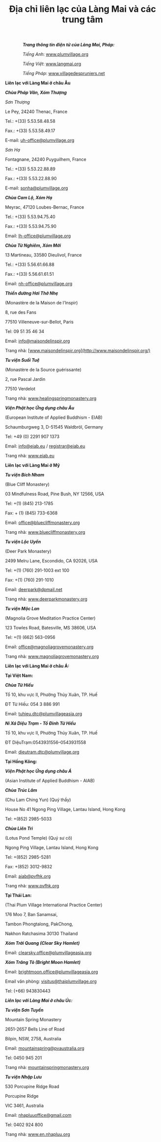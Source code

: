 ﻿---
title: Địa chỉ liên lạc của Làng Mai và các trung tâm
---


`        `***Trang thông tin điện tử của Làng Mai, Pháp:***



`        `*Tiếng Anh*: www.plumvillage.org

`        `*Tiếng Việt*: www.langmai.org

`        `*Tiếng Pháp*: www.villagedespruniers.net 



**Liên lạc với Làng Mai ở châu Âu**


***Chùa Pháp Vân, Xóm Thượng***



*Sơn Thượng*				

Le Pey, 24240 Thenac, France

Tel.: +(33) 5.53.58.48.58

Fax.: +(33) 5.53.58.49.17

E-mail: uh-office@plumvillage.org



*Sơn Hạ*				

Fontagnane, 24240 Puyguilhem, France 

Tel.: +(33) 5.53.22.88.89

Fax.: +(33) 5.53.22.88.90

E-mail: sonha@plumvillage.org



***Chùa Cam Lộ, Xóm Hạ***



Meyrac, 47120 Loubes-Bernac, France 

Tel.: +(33) 5.53.94.75.40

Fax.: +(33) 5.53.94.75.90

Email: lh-office@plumvillage.org	

***Chùa Từ Nghiêm, Xóm Mới***



13 Martineau, 33580 Dieulivol, France 

Tel.: +(33) 5.56.61.66.88

Fax.: +(33) 5.56.61.61.51

Email: nh-office@plumvillage.org





***Thiền đường Hơi Thở Nhẹ*** 



(Monastère de la Maison de l’Inspir)

8, rue des Fans

77510 Villeneuve-sur-Bellot, Paris

Tel: 09 51 35 46 34

Email: info@maisondelinspir.org

Trang nhà: [www.maisondelinspir.org](http://www.maisondelinspir.org/) 



***Tu viện Suối Tuệ***



(Monastère de la Source guérissante)

2, rue Pascal Jardin

77510 Verdelot

Trang nhà: www.healingspringmonastery.org



***Viện Phật học Ứng dụng châu Âu***



(European Institute of Applied Buddhism - EIAB) 

Schaumburgweg 3, D-51545 Waldbröl, Germany 

Tel: +49 (0) 2291 907 1373

Email: <info@eiab.eu> / registrar@eiab.eu	

Trang nhà: www.eiab.eu


**Liên lạc với Làng Mai ở Mỹ**



***Tu viện Bích Nham***



(Blue Cliff Monastery)

03 Mindfulness Road, Pine Bush, NY 12566, USA 	

Tel: +(1) (845) 213-1785

Fax: + (1) (845) 733-6368

Email: office@bluecliffmonastery.org 

Trang nhà: www.bluecliffmonastery.org



***Tu viện Lộc Uyển***



(Deer Park Monastery)

2499 Melru Lane, Escondido, CA 92026, USA 

Tel: +(1) (760) 291-1003 ext 100

Fax: +(1) (760) 291-1010

Email: deerpark@dpmail.net

Trang nhà: www.deerparkmonastery.org



***Tu viện Mộc Lan***

(Magnolia Grove Meditation Practice Center) 

123 Towles Road, Batesville, MS 38606, USA 

Tel: +(1) (662) 563-0956

Email: office@magnoliagrovemonastery.org 

Trang nhà: www.magnoliagrovemonastery.org 



**Liên lạc với Làng Mai ở châu Á:** 

**Tại Việt Nam:** 

***Chùa Từ Hiếu*** 

Tổ 10, khu vực II, Phường Thủy Xuân, TP. Huế 

ĐT Từ Hiếu: 054 3 886 991

Email: tuhieu.dtc@plumvillageasia.org 

***Ni Xá Diệu Trạm - Tổ Đình Từ Hiếu*** 

Tổ 10, khu vực II, Phường Thủy Xuân, TP. Huế 

ĐT DiệuTrạm:0543931556–0543931558 

Email: dieutram.dtc@plumvillage.org 

**Tại Hồng Kông:** 

***Viện Phật học Ứng dụng châu Á*** 

(Asian Institute of Applied Buddhism - AIAB) 



***Chùa Trúc Lâm***



(Chu Lam Ching Yun) (Quý thầy) 

House No 41 Ngong Ping Village, Lantau Island, Hong Kong

Tel: +(852) 2985-5033



***Chùa Liên Trì***



(Lotus Pond Temple) (Quý sư cô)

Ngong Ping Village, Lantau Island, Hong Kong 

Tel: +(852) 2985-5281

Fax: +(852) 3012-9832

Email: aiab@pvfhk.org

Trang nhà: www.pvfhk.org





**Tại Thái Lan:**



(Thai Plum Village International Practice Center) 

176 Moo 7, Ban Sanamsai,

Tambon Phongtalong, PakChong, 

Nakhon Ratchasima 30130 Thailand



***Xóm Trời Quang (Clear Sky Hamlet)***



Email: clearsky.office@plumvillageasia.org



***Xóm Trăng Tỏ (Bright Moon Hamlet)***



Email: brightmoon.office@plumvillageasia.org 

Email văn phòng: <visitus@thaiplumvillage.org> 

Tel: (+66) 943830443



***Liên lạc với Làng Mai ở châu Úc:***



***Tu viện Sơn Tuyền***

Mountain Spring Monastery 

2651-2657 Bells Line of Road

Bilpin, NSW, 2758, Australia

Email: mountainspring@pvaustralia.org

Tel: 0450 945 201

Trang nhà: [mountainspringmonastery.org](http://mountainspringmonastery.org/)



***Tu viện Nhập Lưu***



530 Porcupine Ridge Road

Porcupine Ridge

VIC 3461, Australia 

Email: nhapluuoffice@gmail.com			

Tel: 0402 924 800 

Trang nhà: www.en.nhapluu.org









